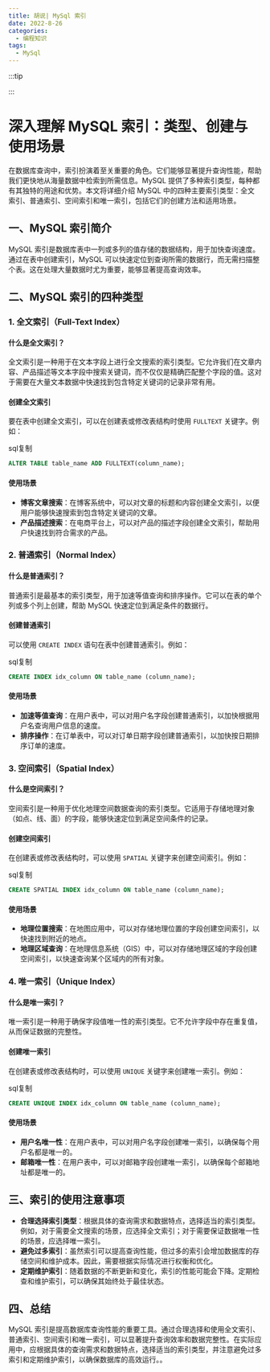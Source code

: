 ```yaml
---
title: 胡说| MySql 索引
date: 2022-8-26
categories:
  - 编程知识
tags:
  - MySql
---
```


:::tip

:::



# 深入理解 MySQL 索引：类型、创建与使用场景

在数据库查询中，索引扮演着至关重要的角色。它们能够显著提升查询性能，帮助我们更快地从海量数据中检索到所需信息。MySQL 提供了多种索引类型，每种都有其独特的用途和优势。本文将详细介绍 MySQL 中的四种主要索引类型：全文索引、普通索引、空间索引和唯一索引，包括它们的创建方法和适用场景。

## 一、MySQL 索引简介

MySQL 索引是数据库表中一列或多列的值存储的数据结构，用于加快查询速度。通过在表中创建索引，MySQL 可以快速定位到查询所需的数据行，而无需扫描整个表。这在处理大量数据时尤为重要，能够显著提高查询效率。

## 二、MySQL 索引的四种类型

### 1. 全文索引（Full-Text Index）

#### 什么是全文索引？

全文索引是一种用于在文本字段上进行全文搜索的索引类型。它允许我们在文章内容、产品描述等文本字段中搜索关键词，而不仅仅是精确匹配整个字段的值。这对于需要在大量文本数据中快速找到包含特定关键词的记录非常有用。

#### 创建全文索引

要在表中创建全文索引，可以在创建表或修改表结构时使用 `FULLTEXT` 关键字。例如：

sql复制

```sql
ALTER TABLE table_name ADD FULLTEXT(column_name);
```

#### 使用场景

- **博客文章搜索**：在博客系统中，可以对文章的标题和内容创建全文索引，以便用户能够快速搜索到包含特定关键词的文章。
- **产品描述搜索**：在电商平台上，可以对产品的描述字段创建全文索引，帮助用户快速找到符合需求的产品。

### 2. 普通索引（Normal Index）

#### 什么是普通索引？

普通索引是最基本的索引类型，用于加速等值查询和排序操作。它可以在表的单个列或多个列上创建，帮助 MySQL 快速定位到满足条件的数据行。

#### 创建普通索引

可以使用 `CREATE INDEX` 语句在表中创建普通索引。例如：

sql复制

```sql
CREATE INDEX idx_column ON table_name (column_name);
```

#### 使用场景

- **加速等值查询**：在用户表中，可以对用户名字段创建普通索引，以加快根据用户名查询用户信息的速度。
- **排序操作**：在订单表中，可以对订单日期字段创建普通索引，以加快按日期排序订单的速度。

### 3. 空间索引（Spatial Index）

#### 什么是空间索引？

空间索引是一种用于优化地理空间数据查询的索引类型。它适用于存储地理对象（如点、线、面）的字段，能够快速定位到满足空间条件的记录。

#### 创建空间索引

在创建表或修改表结构时，可以使用 `SPATIAL` 关键字来创建空间索引。例如：

sql复制

```sql
CREATE SPATIAL INDEX idx_column ON table_name (column_name);
```

#### 使用场景

- **地理位置搜索**：在地图应用中，可以对存储地理位置的字段创建空间索引，以快速找到附近的地点。
- **地理区域查询**：在地理信息系统（GIS）中，可以对存储地理区域的字段创建空间索引，以快速查询某个区域内的所有对象。

### 4. 唯一索引（Unique Index）

#### 什么是唯一索引？

唯一索引是一种用于确保字段值唯一性的索引类型。它不允许字段中存在重复值，从而保证数据的完整性。

#### 创建唯一索引

在创建表或修改表结构时，可以使用 `UNIQUE` 关键字来创建唯一索引。例如：

sql复制

```sql
CREATE UNIQUE INDEX idx_column ON table_name (column_name);
```

#### 使用场景

- **用户名唯一性**：在用户表中，可以对用户名字段创建唯一索引，以确保每个用户名都是唯一的。
- **邮箱唯一性**：在用户表中，可以对邮箱字段创建唯一索引，以确保每个邮箱地址都是唯一的。

## 三、索引的使用注意事项

- **合理选择索引类型**：根据具体的查询需求和数据特点，选择适当的索引类型。例如，对于需要全文搜索的场景，应选择全文索引；对于需要保证数据唯一性的场景，应选择唯一索引。
- **避免过多索引**：虽然索引可以提高查询性能，但过多的索引会增加数据库的存储空间和维护成本。因此，需要根据实际情况进行权衡和优化。
- **定期维护索引**：随着数据的不断更新和变化，索引的性能可能会下降。定期检查和维护索引，可以确保其始终处于最佳状态。

## 四、总结

MySQL 索引是提高数据库查询性能的重要工具。通过合理选择和使用全文索引、普通索引、空间索引和唯一索引，可以显著提升查询效率和数据完整性。在实际应用中，应根据具体的查询需求和数据特点，选择适当的索引类型，并注意避免过多索引和定期维护索引，以确保数据库的高效运行。。
